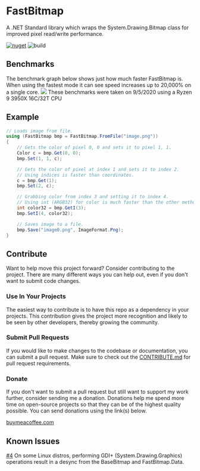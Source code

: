 # FastBitmap
A .NET Standard library which wraps the System.Drawing.Bitmap class for improved pixel read/write performance.

[![nuget](https://img.shields.io/nuget/v/Hazdryx.FastBitmap.svg)](https://www.nuget.org/packages/Hazdryx.FastBitmap/) 
![build](https://github.com/hazdryx/FastBitmap/actions/workflows/publish.yml/badge.svg)

## Benchmarks
The benchmark graph below shows just how much faster FastBitmap is. When using the fastest mode it can see
speed increases up to 20,000% on a single core.
![](https://hazdryx.com/cdn/FastBitmap-Benchmarks.png)
These benchmarks were taken on 9/5/2020 using a Ryzen 9 3950X 16C/32T CPU

## Example
```C#
// Loads image from file.
using (FastBitmap bmp = FastBitmap.FromFile("image.png"))
{
	// Gets the color of pixel 0, 0 and sets it to pixel 1, 1.
	Color c = bmp.Get(0, 0);
	bmp.Set(1, 1, c);

	// Gets the color of pixel at index 1 and sets it to index 2.
	// Using indices is faster than coordinates.
	c = bmp.Get(1);
	bmp.Set(2, c);

	// Grabbing color from index 3 and setting it to index 4.
	// Using int (ARGB32) for color is much faster than the other methods.
	int color32 = bmp.GetI(3);
	bmp.SetI(4, color32);

	// Saves image to a file.
	bmp.Save("image0.png", ImageFormat.Png);
}
```

## Contribute
Want to help move this project forward? Consider contributing to the project. There are many different ways you can help out, even if you don't want to submit code changes.

### Use In Your Projects
The easiest way to contribute is to have this repo as a dependency in your projects. This contribution gives the project more recognition and likely to be seen by other developers, thereby growing the community.

### Submit Pull Requests
If you would like to make changes to the codebase or documentation, you can submit a pull request. Make sure to check out the [CONTRIBUTE.md](https://github.com/hazdryx/FastBitmap/blob/master/CONTRIBUTING.md) for pull request requirements.

### Donate
If you don't want to submit a pull request but still want to support my work further, consider sending me a donation. Donations help me spend more time on open-source projects so that they can be of the highest quality possible. You can send donations using the link(s) below.

[buymeacoffee.com](https://www.buymeacoffee.com/hazdryx)

## Known Issues
[#4](https://github.com/hazdryx/FastBitmap/issues/4) On some Linux distros, performing GDI+ (System.Drawing.Graphics) operations result in a desync from the BaseBitmap and FastBitmap.Data.
